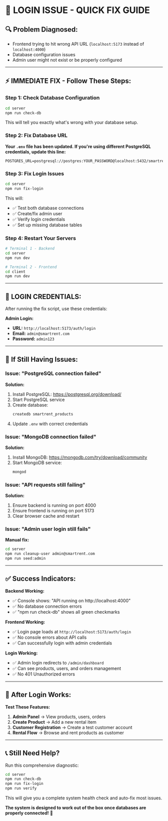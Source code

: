 # 🚨 **LOGIN ISSUE - QUICK FIX GUIDE**

## **🔍 Problem Diagnosed:**
- Frontend trying to hit wrong API URL (`localhost:5173` instead of `localhost:4000`)
- Database configuration issues
- Admin user might not exist or be properly configured

---

## **⚡ IMMEDIATE FIX - Follow These Steps:**

### **Step 1: Check Database Configuration**
```bash
cd server
npm run check-db
```
This will tell you exactly what's wrong with your database setup.

### **Step 2: Fix Database URL**
**Your `.env` file has been updated. If you're using different PostgreSQL credentials, update this line:**
```env
POSTGRES_URL=postgresql://postgres:YOUR_PASSWORD@localhost:5432/smartrent_products
```

### **Step 3: Fix Login Issues**
```bash
cd server
npm run fix-login
```
This will:
- ✅ Test both database connections
- ✅ Create/fix admin user
- ✅ Verify login credentials
- ✅ Set up missing database tables

### **Step 4: Restart Your Servers**
```bash
# Terminal 1 - Backend
cd server
npm run dev

# Terminal 2 - Frontend  
cd client
npm run dev
```

---

## **🎯 LOGIN CREDENTIALS:**
After running the fix script, use these credentials:

**Admin Login:**
- **URL:** `http://localhost:5173/auth/login`
- **Email:** `admin@smartrent.com`
- **Password:** `admin123`

---

## **🔧 If Still Having Issues:**

### **Issue: "PostgreSQL connection failed"**
**Solution:**
1. Install PostgreSQL: https://postgresql.org/download/
2. Start PostgreSQL service
3. Create database:
   ```bash
   createdb smartrent_products
   ```
4. Update `.env` with correct credentials

### **Issue: "MongoDB connection failed"**
**Solution:**
1. Install MongoDB: https://mongodb.com/try/download/community
2. Start MongoDB service:
   ```bash
   mongod
   ```

### **Issue: "API requests still failing"**
**Solution:**
1. Ensure backend is running on port 4000
2. Ensure frontend is running on port 5173
3. Clear browser cache and restart

### **Issue: "Admin user login still fails"**
**Manual fix:**
```bash
cd server
npm run cleanup-user admin@smartrent.com
npm run seed:admin
```

---

## **✅ Success Indicators:**

**Backend Working:**
- ✅ Console shows: "API running on http://localhost:4000"
- ✅ No database connection errors
- ✅ "npm run check-db" shows all green checkmarks

**Frontend Working:**
- ✅ Login page loads at `http://localhost:5173/auth/login`
- ✅ No console errors about API calls
- ✅ Can successfully login with admin credentials

**Login Working:**
- ✅ Admin login redirects to `/admin/dashboard`
- ✅ Can see products, users, and orders management
- ✅ No 401 Unauthorized errors

---

## **🚀 After Login Works:**

**Test These Features:**
1. **Admin Panel** → View products, users, orders
2. **Create Product** → Add a new rental item
3. **Customer Registration** → Create a test customer account
4. **Rental Flow** → Browse and rent products as customer

---

## **📞 Still Need Help?**

Run this comprehensive diagnostic:
```bash
cd server
npm run check-db
npm run fix-login
npm run verify
```

This will give you a complete system health check and auto-fix most issues.

**The system is designed to work out of the box once databases are properly connected!** 🎉
